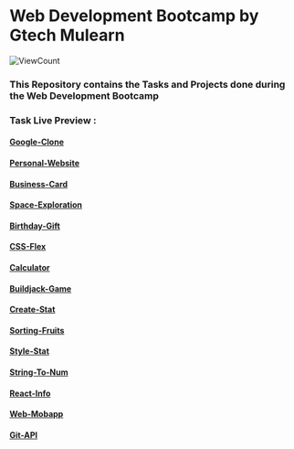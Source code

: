 # Web Development Bootcamp by Gtech Mulearn
![ViewCount](https://views.whatilearened.today/views/github/arjuncvinod/WebDevBootcamp-Mulearn.svg?cache=remove)
### This Repository contains the Tasks and Projects done during the Web Development Bootcamp
### Task Live Preview : 
#### [Google-Clone](https://arjuncvinod.github.io/WebDevBootcamp-Mulearn/Google-Clone/index.html)
#### [Personal-Website](https://arjuncvinod.github.io/WebDevBootcamp-Mulearn/Personal-website/index.html)
#### [Business-Card](https://arjuncvinod.github.io/WebDevBootcamp-Mulearn/Business-Card/index.html)
#### [Space-Exploration](https://arjuncvinod.github.io/WebDevBootcamp-Mulearn/Space-Exploration/index.html)
#### [Birthday-Gift](https://arjuncvinod.github.io/WebDevBootcamp-Mulearn/Birthday-Gift/index.html)
#### [CSS-Flex](https://arjuncvinod.github.io/WebDevBootcamp-Mulearn/CSS-Flex/index.html)
#### [Calculator](https://arjuncvinod.github.io/WebDevBootcamp-Mulearn/Calculator/index.html)
#### [Buildjack-Game](https://arjuncvinod.github.io/WebDevBootcamp-Mulearn/Buildjack-Game/index.html)
#### [Create-Stat](https://arjuncvinod.github.io/WebDevBootcamp-Mulearn/Create-Stat/index.html)
#### [Sorting-Fruits](https://arjuncvinod.github.io/WebDevBootcamp-Mulearn/Sorting-Fruits/index.html)
#### [Style-Stat](https://arjuncvinod.github.io/WebDevBootcamp-Mulearn/Style-Stat/index.html)
#### [String-To-Num](https://arjuncvinod.github.io/WebDevBootcamp-Mulearn/String-To-Num/index.html)
#### [React-Info](https://react-info-acv.netlify.app/)
#### [Web-Mobapp](https://arjuncvinod.github.io/Add-To-Cart-WebApp/)
#### [Git-API](https://github.com/arjuncvinod/GitHub-Profile-Viewer)

